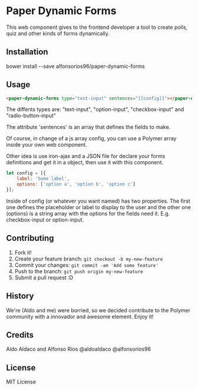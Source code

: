 
# Paper Dynamic Forms

This web component gives to the frontend developer a tool to create polls, quiz and other kinds of forms dynamically.

## Installation

<snippet>bower install --save alfonsorios96/paper-dynamic-forms</snippet>

## Usage

```html
<paper-dynamic-forms type="text-input" sentences="[[config]]"></paper-dynamic-forms>
```

The diffents types are: "text-input", "option-input", "checkbox-input" and "radio-button-input"

The attribute 'sentences' is an array that defines the fields to make.

Of course, in change of a js array config, you can use a Polymer array inside your own web component.

Other idea is use iron-ajax and a JSON file for declare your forms definitions and get it in a object, then use it with this component.

```js
let config = [{
    label: 'Some label',
    options: ['option a', 'option b', 'option c']
}];
```

Inside of config (or whatever you want named) has two properties.
The first one defines the placeholder or label to display to the user and the other one (options)
is a string array with the options for the fields need it. E.g. checkbox-input or option-input.


## Contributing

1. Fork it!
2. Create your feature branch: `git checkout -b my-new-feature`
3. Commit your changes: `git commit -am 'Add some feature'`
4. Push to the branch: `git push origin my-new-feature`
5. Submit a pull request :D

## History

We're (Aldo and me) were borried, so we decided contribute to the Polymer community with a innovador and awesome element. Enjoy it!

## Credits

Aldo Aldaco and Alfonso Ríos
@aldoaldaco
@alfonsorios96

## License

MIT License